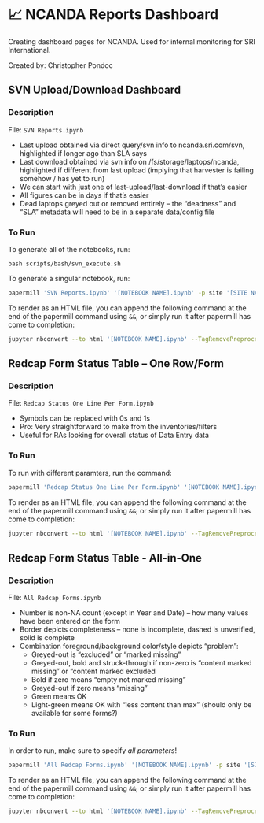 # 📈 NCANDA Reports Dashboard
Creating dashboard pages for NCANDA. Used for internal monitoring for SRI International.

Created by: Christopher Pondoc

## SVN Upload/Download Dashboard

### Description
File: `SVN Reports.ipynb`
* Last upload obtained via direct query/svn info to ncanda.sri.com/svn, highlighted if longer ago than SLA says​
* Last download obtained via svn info on /fs/storage/laptops/ncanda, highlighted if different from last upload (implying that harvester is failing somehow / has yet to run)​
* We can start with just one of last-upload/last-download if that’s easier​
* All figures can be in days if that’s easier​
* Dead laptops greyed out or removed entirely – the “deadness” and “SLA” metadata will need to be in a separate data/config file

### To Run
To generate all of the notebooks, run:
``` 
bash scripts/bash/svn_execute.sh
```

To generate a singular notebook, run:
``` bash
papermill 'SVN Reports.ipynb' '[NOTEBOOK NAME].ipynb' -p site '[SITE NAME]' -p arm '[ARM NAME]'
```

To render as an HTML file, you can append the following command at the end of the papermill command using `&&`, or simply run it after papermill has come to completion:
``` bash
jupyter nbconvert --to html '[NOTEBOOK NAME].ipynb' --TagRemovePreprocessor.remove_cell_tags='{"remove_cell"}'
```

## Redcap Form Status Table – One Row/Form​

### Description
File: `Redcap Status One Line Per Form.ipynb`
* Symbols can be replaced with 0s and 1s​
* Pro: Very straightforward to make from the inventories/filters​
* Useful for RAs looking for overall status of Data Entry data

### To Run
To run with different paramters, run the command:
``` bash
papermill 'Redcap Status One Line Per Form.ipynb' '[NOTEBOOK NAME].ipynb' -p site '[SITE NAME]' -p arm '[ARM NAME]'
```

To render as an HTML file, you can append the following command at the end of the papermill command using `&&`, or simply run it after papermill has come to completion:
``` bash
jupyter nbconvert --to html '[NOTEBOOK NAME].ipynb' --TagRemovePreprocessor.remove_cell_tags='{"remove_cell"}'
```

## Redcap Form Status Table - All-in-One

### Description
File: `All Redcap Forms.ipynb`
* Number is non-NA count (except in Year and Date) – how many values have been entered on the form​
* Border depicts completeness – none is incomplete, dashed is unverified, solid is complete​
* Combination foreground/background color/style depicts “problem”:​
    - Greyed-out is “excluded” or “marked missing”​
    - Greyed-out, bold and struck-through if non-zero is “content marked missing” or “content marked excluded​
    - Bold if zero means “empty not marked missing”​
    - Greyed-out if zero means “missing”​
    - Green means OK​
    - Light-green means OK with “less content than max” (should only be available for some forms?)

### To Run

In order to run, make sure to specify *all parameters*!
``` bash
papermill 'All Redcap Forms.ipynb' '[NOTEBOOK NAME].ipynb' -p site '[SITE NAME]' -p arm '[ARM NAME]'
```

To render as an HTML file, you can append the following command at the end of the papermill command using `&&`, or simply run it after papermill has come to completion:
``` bash
jupyter nbconvert --to html '[NOTEBOOK NAME].ipynb' --TagRemovePreprocessor.remove_cell_tags='{"remove_cell"}'
```